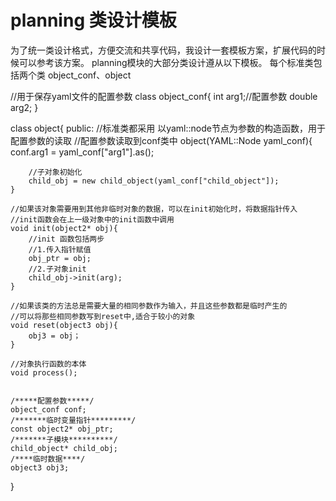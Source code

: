 # planning 类设计模板
为了统一类设计格式，方便交流和共享代码，我设计一套模板方案，扩展代码的时候可以参考该方案。
planning模块的大部分类设计遵从以下模板。
每个标准类包括两个类 object_conf、object

//用于保存yaml文件的配置参数
class object_conf{
    int arg1;//配置参数
    double arg2;
}

class object{
public:
    //标准类都采用 以yaml::node节点为参数的构造函数，用于配置参数的读取
    //配置参数读取到conf类中
    object(YAML::Node yaml_conf){
        conf.arg1 = yaml_conf["arg1"].as<int>();

        //子对象初始化
        child_obj = new child_object(yaml_conf["child_object"]);
    }

    //如果该对象需要用到其他非临时对象的数据，可以在init初始化时，将数据指针传入
    //init函数会在上一级对象中的init函数中调用
    void init(object2* obj){
        //init 函数包括两步
        //1.传入指针赋值
        obj_ptr = obj;
        //2.子对象init
        child_obj->init(arg);
    }

    //如果该类的方法总是需要大量的相同参数作为输入，并且这些参数都是临时产生的
    //可以将那些相同参数写到reset中,适合于较小的对象
    void reset(object3 obj){
        obj3 = obj；
    }

    //对象执行函数的本体
    void process();


    /*****配置参数*****/
    object_conf conf;
    /*******临时变量指针*********/
    const object2* obj_ptr;
    /*******子模块**********/
    child_object* child_obj;
    /****临时数据****/
    object3 obj3;
}